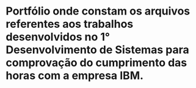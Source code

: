 # Portfólio onde constam os arquivos referentes aos trabalhos desenvolvidos no 1° Desenvolvimento de Sistemas para comprovação do cumprimento das horas com a empresa IBM.
